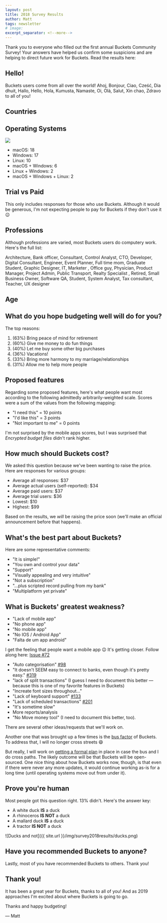 ```yaml
---
layout: post
title: 2018 Survey Results
author: Matt
tags: newsletter
# image:
excerpt_separator: <!--more-->
---
```


Thank you to everyone who filled out the first annual Buckets Community Survey!  Your answers have helped us confirm some suspicions and are helping to direct future work for Buckets.  Read the results here:

<!--more-->

<script src="/js/Chart.bundle.min.js"></script>
<script>
// http://tristen.ca/hcl-picker/#/hlc/25/1.08/EE7C6C/FDA057
const COLORS = ['#88BF60', '#5BB2D6', '#EA7FA1', '#EEA64C', '#B3B848', '#5AC181', '#EE7C6C', '#C8B344', '#92A4D9', '#77ABDA', '#42C193', '#AA9CD4', '#24BBC3', '#1ABEB5', '#FDA057', '#D28CC0', '#2AC0A5', '#F07C8F', '#F17B7D', '#DCAD45', '#E085B1', '#3EB7CE', '#71C070', '#9EBC52', '#C094CC']
</script>

## Hello!

Buckets users come from all over the world!  Ahoj, Bonjour, Ciao, Cześć, Dia dhuit, Hallo, Hello, Hola, Kumusta, Namaste, Oi, Olá, Salut, Xin chao, Zdravo to all of you!

## Countries

<canvas id="countryChart"></canvas>

<script>
var ctx = document.getElementById('countryChart').getContext('2d');
var countryChart = new Chart(ctx, {
    type: 'doughnut',
    data: {
        datasets: [{
            data: [
                1, 3, 2, 1, 6, 3, 1, 1, 1, 1, 3, 1, 1, 1, 1, 2, 1, 2, 3,
                20,
            ],
            backgroundColor: COLORS,
        }],
        labels: [
            "Argentina", "Australia", "Austria", "Belgium", "Brasil", "Canada", "China", "Croatia", "Czech Republic", "France", "Germany", "India", "Ireland", "Italy", "Netherlands", "Poland", "Spain", "Switzerland", "UK",
            "USA",
        ],
    },
});
</script>

## Operating Systems

<img src="{{ site.url }}/img/survey2018results/os.png">

- macOS: 18
- Windows: 17
- Linux: 10
- macOS + Windows: 6
- Linux + Windows: 2
- macOS + Windows + Linux: 2

## Trial vs Paid

<canvas id="paidChart"></canvas>

<script>
var ctx = document.getElementById('paidChart').getContext('2d');
var paidChart = new Chart(ctx, {
    type: 'doughnut',
    data: {
        datasets: [{
            data: [
                16, 30,
            ],
            backgroundColor: COLORS,
        }],
        labels: [
            "Paid", "Trial Version",
        ],
    },
});
</script>

This only includes responses for those who use Buckets.  Although it would be generous, I'm not expecting people to pay for Buckets if they don't use it :wink:

## Professions

Although professions are varied, most Buckets users do computery work.  Here's the full list:

Architecture, Bank officer, Consultant, Control Analyst, CTO, Developer, Digital Consultant, Engineer, Event Planner, Full time mom, Graduate Student, Graphic Designer, IT, Marketer , Office guy, Physician, Product Manager, Project Admin, Public Transport, Realty Specialist , Retired, Small Business Owner, Software QA, Student, System Analyst, Tax consultant, Teacher, UX designer


## Age

<canvas id="ageChart"></canvas>

<script>
var ctx = document.getElementById('ageChart').getContext('2d');
var ageChart = new Chart(ctx, {
    type: 'doughnut',
    data: {
        datasets: [{
            data: [
                20, 29, 2, 3, 2,
            ],
            backgroundColor: COLORS,
        }],
        labels: [
            "20s", "30s", "40s", "50s", "60s",
        ],
    },
});
</script>

## What do you hope budgeting well will do for you?

The top reasons:

1. (63%) Bring peace of mind for retirement
2. (60%) Give me money to do fun things
3. (40%) Let me buy some other big purchases
4. (36%) Vacations!
5. (33%) Bring more harmony to my marriage/relationships
6. (31%) Allow me to help more people

## Proposed features

Regarding some proposed features, here's what people want most according to the following admittedly arbitrarily-weighted scale.  Scores were a sum of the values from the following mapping:

- "I need this" = 10 points
- "I'd like this" = 3 points
- "Not important to me" = 0 points

I'm not surprised by the mobile apps scores, but I was surprised that *Encrypted budget files* didn't rank higher.

<canvas id="featuresChart"></canvas>

<script>
var ctx = document.getElementById('featuresChart').getContext('2d');
var featuresChart = new Chart(ctx, {
    type: 'bar',
    data: {
        datasets: [{
            data: [
                235,
                234,
                231,
                202,
                183,
                148,
                136,
                114,
            ],
            backgroundColor: COLORS,
        }],
        labels: [
            'Android app',
            'iOS app',
            'Automatic categorization',
            'Keyboard shortcuts',
            'More bucket types',
            'Encrypted budget files',
            'Printable reports',
            'Multiple currency support',
        ],
    },
});
</script>

## How much should Buckets cost?

We asked this question because we've been wanting to raise the price.  Here are responses for various groups:

- Average all responses: $37
- Average actual users (self-reported): $34
- Average paid users: $37
- Average trial users: $36
- Lowest: $10
- Highest: $99

Based on the results, we *will* be raising the price soon (we'll make an official announcement before that happens).

## What's the best part about Buckets?

Here are some representative comments:

- "It is simple!"
- "You own and control your data"
- "Support"
- "Visually appealing and very intuitive"
- "Not a subscription"
- "...plus scripted record pulling from my bank"
- "Multiplatform yet private"

## What is Buckets' greatest weakness?

- "Lack of mobile app"
- "No phone app"
- "No mobile app"
- "No IOS / Android App"
- "Falta de um app android"

I get the feeling that people want a mobile app :wink:  It's getting closer.  Follow along here: [Issue #72](https://github.com/buckets/application/issues/72)

- "Auto categorisation" [#98](https://github.com/buckets/application/issues/98)
- "It doesn't SEEM easy to connect to banks, even though it's pretty easy." [#319](https://github.com/buckets/application/issues/319)
- "lack of split transactions"  (I guess I need to document this better &mdash; because this is one of my favorite features in Buckets)
- "Increate font sizes throughout..."
- "Lack of keyboard support" [#133](https://github.com/buckets/application/issues/133)
- "Lack of scheduled transactions" [#201](https://github.com/buckets/application/issues/201)
- "It's sometime slow"
- More reports/analysis
- "No Move money tool" (I need to document this better, too).

There are several other ideas/requests that we'll work on.

Another one that was brought up a few times is the [bus factor](https://en.wikipedia.org/wiki/Bus_factor) of Buckets.  To address that, I will no longer cross streets :smile:

But really, I will work on [getting a formal plan](https://github.com/buckets/application/issues/320) in place in case the bus and I do cross paths.  The likely outcome will be that Buckets will be open-sourced.  One nice thing about how Buckets works now, though, is that even if there were never any more updates, it would continue working as-is for a long time (until operating systems move out from under it).

## Prove you're human

Most people got this question right.  13% didn't.  Here's the answer key:

- A white duck **IS** a duck
- A rhinoceros **IS NOT** a duck
- A mallard duck **IS** a duck
- A tractor **IS NOT** a duck

![Ducks and not]({{ site.url }}/img/survey2018results/ducks.png)

## Have you recommended Buckets to anyone?

Lastly, most of you have recommended Buckets to others.  Thank you!


<canvas id="shareChart"></canvas>

<script>
var ctx = document.getElementById('shareChart').getContext('2d');
var shareChart = new Chart(ctx, {
    type: 'doughnut',
    data: {
        datasets: [{
            data: [
                9, 25,
            ],
            backgroundColor: COLORS,
        }],
        labels: [
            "No", "Yes",
        ],
    },
});
</script>


## Thank you!

It has been a great year for Buckets, thanks to all of you!  And as 2019 approaches I'm excited about where Buckets is going to go.

Thanks and happy budgeting!

&mdash; Matt
